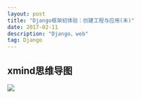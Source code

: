 ```yaml
---
layout: post
title: "Django框架初体验：创建工程与应用(未)"
date: 2017-02-11 
description: "Django、web"
tag: Django 
---  
```


## xmind思维导图

 ![](https://raw.githubusercontent.com/pangkanghua/pangkanghua.github.io/master/images/posts/Django/image01.png)
